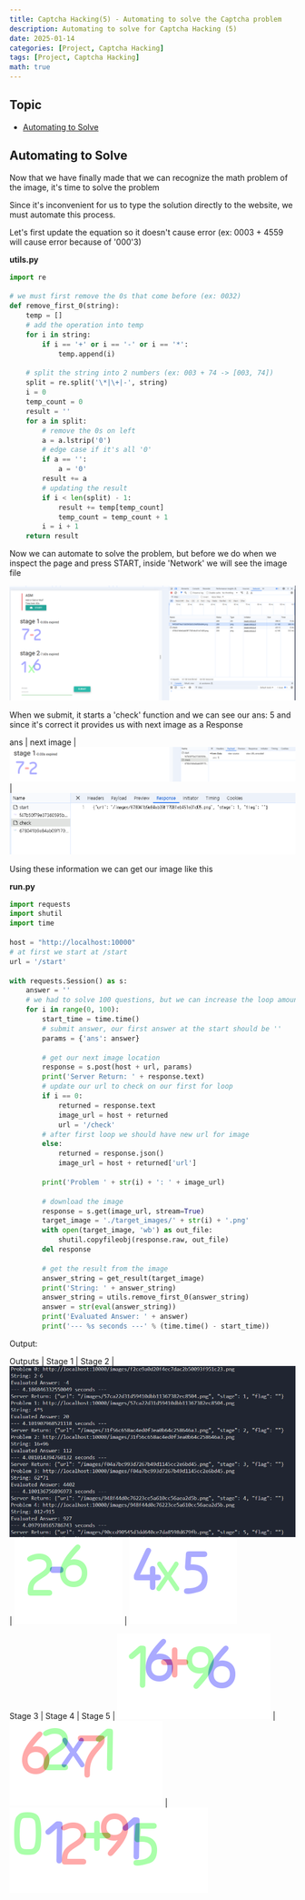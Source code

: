 ```yaml
---
title: Captcha Hacking(5) - Automating to solve the Captcha problem
description: Automating to solve for Captcha Hacking (5)
date: 2025-01-14
categories: [Project, Captcha Hacking]
tags: [Project, Captcha Hacking]
math: true
---
```


## Topic

- [Automating to Solve](#automating-to-solve)

## Automating to Solve

Now that we have finally made that we can recognize the math problem of the image, it's time to solve the problem

Since it's inconvenient for us to type the solution directly to the website, we must automate this process.

Let's first update the equation so it doesn't cause error (ex: 0003 + 4559 will cause error because of '000'3)

**utils.py**

```python
import re

# we must first remove the 0s that come before (ex: 0032)
def remove_first_0(string):
    temp = []
    # add the operation into temp
    for i in string:
        if i == '+' or i == '-' or i == '*':
            temp.append(i)
    
    # split the string into 2 numbers (ex: 003 + 74 -> [003, 74])
    split = re.split('\*|\+|-', string)
    i = 0
    temp_count = 0
    result = ''
    for a in split:
        # remove the 0s on left
        a = a.lstrip('0')
        # edge case if it's all '0'
        if a == '':
            a = '0'
        result += a
        # updating the result
        if i < len(split) - 1:
            result += temp[temp_count]
            temp_count = temp_count + 1
        i = i + 1
    return result
```

Now we can automate to solve the problem, but before we do when we inspect the page and press START, inside 'Network' we will see the image file

![Desktop View](/assets/img/HackingCaptcha/5-img.PNG)

When we submit, it starts a 'check' function and we can see our ans: 5 and since it's correct it provides us with next image as a Response

ans | next image |
![Desktop View](/assets/img/HackingCaptcha/5-check.PNG) | ![Desktop View](/assets/img/HackingCaptcha/5-res.PNG)

Using these information we can get our image like this

**run.py** 

```python
import requests
import shutil
import time

host = "http://localhost:10000"
# at first we start at /start
url = '/start'

with requests.Session() as s:
    answer = ''
    # we had to solve 100 questions, but we can increase the loop amount
    for i in range(0, 100):
        start_time = time.time()
        # submit answer, our first answer at the start should be ''
        params = {'ans': answer}

        # get our next image location
        response = s.post(host + url, params)
        print('Server Return: ' + response.text)
        # update our url to check on our first for loop
        if i == 0:
            returned = response.text
            image_url = host + returned
            url = '/check'
        # after first loop we should have new url for image
        else:
            returned = response.json()
            image_url = host + returned['url']
            
        print('Problem ' + str(i) + ': ' + image_url)

        # download the image
        response = s.get(image_url, stream=True)
        target_image = './target_images/' + str(i) + '.png'
        with open(target_image, 'wb') as out_file:
            shutil.copyfileobj(response.raw, out_file)
        del response

        # get the result from the image
        answer_string = get_result(target_image)
        print('String: ' + answer_string)
        answer_string = utils.remove_first_0(answer_string)
        answer = str(eval(answer_string))
        print('Evaluated Answer: ' + answer) 
        print('--- %s seconds ---' % (time.time() - start_time))
```

Output:

Outputs | Stage 1 | Stage 2 | 
![Desktop View](/assets/img/HackingCaptcha/5-out.PNG) | ![Desktop View](/assets/img/HackingCaptcha/5-0.png) | ![Desktop View](/assets/img/HackingCaptcha/5-1.png)

Stage 3 | Stage 4 | Stage 5 |
![Desktop View](/assets/img/HackingCaptcha/5-2.png) | ![Desktop View](/assets/img/HackingCaptcha/5-3.png) | ![Desktop View](/assets/img/HackingCaptcha/5-4.png)